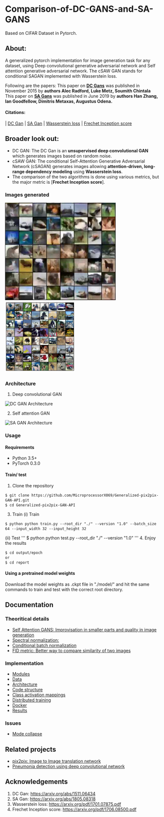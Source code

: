 # Comparison-of-DC-GANS-and-SA-GANS
Based on CIFAR Dataset in Pytorch.

## About:
A generalized pytorch implementation for image generation task for any dataset, using Deep convolutional generative adversarial network and Self attention generative adversarial network.
The cSAW GAN stands for conditional SAGAN implemented with Wasserstein loss.

Following are the papers:
This paper on [**DC Gans**](https://arxiv.org/abs/1511.06434) was published in November 2015 by **authors Alec Radford, Luke Metz, Soumith Chintala**
This paper on [**SA Gans**](https://arxiv.org/abs/1805.08318) was published in June 2019 by **authors Han Zhang, Ian Goodfellow, Dimitris Metaxas, Augustus Odena.**

#### Citations:
 | [DC Gan](https://arxiv.org/abs/1511.06434)
 | [SA Gan](https://arxiv.org/abs/1805.08318)
 | [Wasserstein loss](https://arxiv.org/pdf/1701.07875.pdf)
 | [Frechet Inception score](https://arxiv.org/pdf/1706.08500.pdf)

## Broader look out:
- DC GAN: The DC Gan is an **unsupervised deep convolutional GAN** which generates images based on random noise.
- cSAW GAN: The conditional Self-Attention Generative Adversarial Network (cSAGAN) generates images allowing **attention-driven, long-   range dependency modeling** using **Wasserstein loss**.
- The comparison of the two algorithms is done using various metrics, but the major metric is [**Frechet Inception score**].

### Images generated
![Images generated by DC GAN](https://github.com/MicroprocessorX069/Comparison-of-DC-GANS-and-SA-GANS/blob/master/documentation/image%20res/images_dc.PNG)
![Images generatedby SA GAN](https://github.com/MicroprocessorX069/Comparison-of-DC-GANS-and-SA-GANS/blob/master/documentation/image%20res/images_sa.PNG)

### Architecture
1. Deep convolutional GAN

![DC GAN Architecture](https://gluon.mxnet.io/_images/dcgan.png)

2. Self attention GAN

![SA GAN Architecture](https://miro.medium.com/max/2204/1*H29pojIh1fvscvX04gF2Xg.png)

### Usage

#### Requirements
- Python 3.5+
- PyTorch 0.3.0

#### Train/ test
1. Clone the repository
```
$ git clone https://github.com/MicroprocessorX069/Generalized-pix2pix-GAN-API.git
$ cd Generalized-pix2pix-GAN-API
```
3. Train
(i) Train
```
$ python python train.py --root_dir "./" --version "1.0" --batch_size 64 --input_width 32 --input_height 32 
```
(ii) Test
'''
$ python python test.py --root_dir "./" --version "1.0" 
'''
4. Enjoy the results
```
$ cd output/epoch
or
$ cd report
```

#### Using a pretrained model weights
Download the model weights as .ckpt file in "./model/" and hit the same commands to train and test with the correct root directory.

## Documentation

### Theoritical details
- [Self Attention GANS: Improvisation in smaller parts and quality in image generation](documentation/sagan.md)
- [Spectral normalization: ](documentation/spectral.md)
- [Conditional batch normalization](documentation/conditional_bn.md)
- [FID metric: Better way to compare similarity of two images](documentation/fid.md)

### Implementation
- [Modules](documentation/modules.md)
- [Data](documentation/dataset.md)
- [Architecture](documentation/CONTRIBUTING.md)
- [Code structure](docs/CONTRIBUTING.md)
- [Class activation mappings](documentation/cam.md)
- [Distributed training](docs/CONTRIBUTING.md)
- [Docker](docs/CONTRIBUTING.md)
- [Results](documentation/results.md)

### Issues
- [Mode collapse](documentation/regularization.md)

## Related projects
- [pix2pix: Image to Image translation network](https://github.com/MicroprocessorX069/Generalized-pix2pix-GAN-API)
- [Pneumonia detection using deep convolutional network](https://github.com/MicroprocessorX069/Pneumonia-detection-Dense-Conv-Net)

## Acknowledgements

1. DC Gan: https://arxiv.org/abs/1511.06434
2. SA Gan: https://arxiv.org/abs/1805.08318
3. Wasserstein loss: https://arxiv.org/pdf/1701.07875.pdf
4. Frechet Inception score: https://arxiv.org/pdf/1706.08500.pdf



